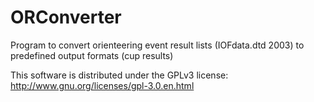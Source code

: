 ORConverter
===========

Program to convert orienteering event result lists (IOFdata.dtd 2003) to predefined output formats (cup results)

This software is distributed under the GPLv3 license: http://www.gnu.org/licenses/gpl-3.0.en.html